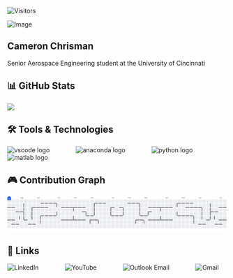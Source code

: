 ![Visitors](https://komarev.com/ghpvc/?username=chrismcr8743&color=blue)

![Image](https://github.com/user-attachments/assets/a8dbec90-cc14-4df8-934d-f6008c01402e)

<h2 align="left">Cameron Chrisman</h2>
<p align="left">Senior Aerospace Engineering student at the University of Cincinnati</p>

<h2 align="left">📊 GitHub Stats</h2>

<a href="https://github.com/chrismcr8743/chrismcr8743">
  <img align="center" src="https://github-readme-stats.vercel.app/api/top-langs/?username=chrismcr8743&hide=java,html,tex&title_color=ffffff&text_color=c9cacc&icon_color=2bbc8a&bg_color=1d1f21&langs_count=3" />
</a>

<h2 align="left">🛠️ Tools & Technologies</h2>

<div align="left">

  <img src="https://cdn.jsdelivr.net/gh/devicons/devicon/icons/vscode/vscode-original.svg" height="40" alt="vscode logo"  />
  <img width="52" />
  <img src="https://cdn.jsdelivr.net/gh/devicons/devicon/icons/anaconda/anaconda-original.svg" height="40" alt="anaconda logo"  />
  <img width="52" />
  <img src="https://cdn.jsdelivr.net/gh/devicons/devicon/icons/python/python-original.svg" height="40" alt="python logo"  />
  <img width="52" />
  <img src="https://cdn.jsdelivr.net/gh/devicons/devicon/icons/matlab/matlab-original.svg" height="40" alt="matlab logo"  />
</div>

<h2 align="left">🎮 Contribution Graph</h2>

<picture>
  <source media="(prefers-color-scheme: dark)" srcset="https://raw.githubusercontent.com/chrismcr8743/chrismcr8743/output/pacman-contribution-graph-dark.svg">
  <source media="(prefers-color-scheme: light)" srcset="https://raw.githubusercontent.com/chrismcr8743/chrismcr8743/output/pacman-contribution-graph.svg">
  <img alt="pacman contribution graph" src="https://raw.githubusercontent.com/chrismcr8743/chrismcr8743/output/pacman-contribution-graph.svg">
</picture>

<h2 align="left">🔗 Links</h2>

<div align="left">
  <a href="https://www.linkedin.com/in/chrismcr43" target="_blank" style="text-decoration: none;">
    <img src="https://raw.githubusercontent.com/maurodesouza/profile-readme-generator/master/src/assets/icons/social/linkedin/default.svg" height="40" alt="LinkedIn" />
  </a>
  <img width="52" />

  <a href="https://www.youtube.com/@pillowpets4life393" target="_blank" style="text-decoration: none;">
    <img src="https://raw.githubusercontent.com/maurodesouza/profile-readme-generator/master/src/assets/icons/social/youtube/default.svg" height="40" alt="YouTube" />
  </a>
  <img width="52" />

  <a href="mailto:chrismcr@mail.uc.edu" style="text-decoration: none;">
    <img src="https://raw.githubusercontent.com/maurodesouza/profile-readme-generator/master/src/assets/icons/social/microsoft-outlook/default.svg" height="40" alt="Outlook Email" />
  </a>
  <img width="52" />

  <a href="mailto:chrismcr8743@gmail.com" style="text-decoration: none;">
    <img src="https://raw.githubusercontent.com/maurodesouza/profile-readme-generator/master/src/assets/icons/social/gmail/default.svg" height="40" alt="Gmail" />
  </a>
</div>
